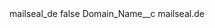 <?xml version="1.0" encoding="UTF-8"?>
<CustomMetadata xmlns="http://soap.sforce.com/2006/04/metadata" xmlns:xsi="http://www.w3.org/2001/XMLSchema-instance" xmlns:xsd="http://www.w3.org/2001/XMLSchema">
    <label>mailseal_de</label>
    <protected>false</protected>
    <values>
        <field>Domain_Name__c</field>
        <value xsi:type="xsd:string">mailseal.de</value>
    </values>
</CustomMetadata>
